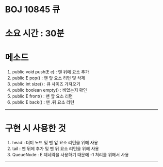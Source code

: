 # BOJ 10845 큐
# 소요 시간 : 30분
# 메소드
1. public void push(E e) : 맨 뒤에 요소 추가
2. public E pop() : 맨 앞 요소 리턴 및 삭제
3. public int size() : 큐 사이즈 가져오기
4. public boolean empty() : 비었는지 확인
5. public E front() : 맨 앞 요소 리턴
6. public E back() : 맨 .뒤 요소 리턴
-------------

# 구현 시 사용한 것
1. head : 더미 노드 및 맨 앞 요소 리턴을 위해 사용
2. tail : 맨 뒤에 추가 및 맨 뒤 요소 리턴을 위해 사용
3. QueueNode<Integer> : E 제네릭을 사용하기 때문에 -1 처리를 위해서 사용
-------------